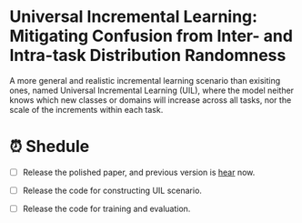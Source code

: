 # Universal Incremental Learning: Mitigating Confusion from Inter- and Intra-task Distribution Randomness
A more general and realistic incremental learning scenario than exisiting ones, named Universal Incremental Learning (UIL), where the model neither knows which new classes or domains will increase across all tasks, nor the scale of the increments within each task.

# ⏰ Shedule
  - [ ] Release the polished paper, and previous version is [hear](https://arxiv.org/abs/2503.07035) now.
  - [ ] Release the code for constructing UIL scenario.
  - [ ] Release the code for training and evaluation.

